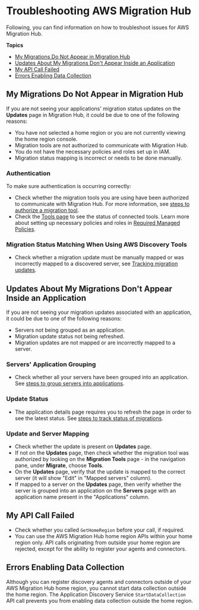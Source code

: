 # Troubleshooting AWS Migration Hub<a name="troubleshooting"></a>

Following, you can find information on how to troubleshoot issues for AWS Migration Hub\.

**Topics**
+ [My Migrations Do Not Appear in Migration Hub](#migs-do-not-appear-in-hub)
+ [Updates About My Migrations Don't Appear Inside an Application](#migs-do-not-appear-in-app)
+ [My API Call Failed](#api-call-failed-status)
+ [Errors Enabling Data Collection](#data-collection-errors)

## My Migrations Do Not Appear in Migration Hub<a name="migs-do-not-appear-in-hub"></a>

If you are not seeing your applications' migration status updates on the **Updates** page in Migration Hub, it could be due to one of the following reasons:
+ You have not selected a home region or you are not currently viewing the home region console\.
+ Migration tools are not authorized to communicate with Migration Hub\.
+ You do not have the necessary policies and roles set up in IAM\.
+ Migration status mapping is incorrect or needs to be done manually\.

### Authentication<a name="authentication-ts"></a>

To make sure authentication is occurring correctly:
+ Check whether the migration tools you are using have been authorized to communicate with Migration Hub\. For more information, see [steps to authorize a migration tool](migrate-wt-migrate.md#migrate-wt-migrate-using-tools)\.
+ Check the [Tools page](http://console.aws.amazon.com/migrationhub/migrate/tools) to see the status of connected tools\. Learn more about setting up necessary policies and roles in [Required Managed Policies](new-customer-setup.md#required-managed-policies)\.

### Migration Status Matching When Using AWS Discovery Tools<a name="matching"></a>
+ Check whether a migration update must be manually mapped or was incorrectly mapped to a discovered server, see [Tracking migration updates](doing-more.md#updates-tracking-wt)\.

## Updates About My Migrations Don't Appear Inside an Application<a name="migs-do-not-appear-in-app"></a>

If you are not seeing your migration updates associated with an application, it could be due to one of the following reasons:
+ Servers not being grouped as an application\.
+ Migration update status not being refreshed\.
+ Migration updates are not mapped or are incorrectly mapped to a server\.

### Servers' Application Grouping<a name="group-as-apps"></a>
+ Check whether all your servers have been grouped into an application\. See [steps to group servers into applications](migrate-wt-migrate.md#migrate-wt-group-as-applications)\.

### Update Status<a name="update-status"></a>
+ The application details page requires you to refresh the page in order to see the latest status\. See [steps to track status of migrations](migrate-wt-track.md#migrate-wt-track-app-status)\.

### Update and Server Mapping<a name="update-mapping"></a>
+ Check whether the update is present on **Updates** page\.
+ If not on the **Updates** page, then check whether the migration tool was authorized by looking on the **Migration Tools** page \- in the navigation pane, under **Migrate**, choose **Tools**\.
+ On the **Updates** page, verify that the update is mapped to the correct server \(it will show "Edit" in "Mapped servers" column\)\.
+ If mapped to a server on the **Updates** page, then verify whether the server is grouped into an application on the **Servers** page with an application name present in the "Applications" column\.

## My API Call Failed<a name="api-call-failed-status"></a>
+ Check whether you called `GetHomeRegion` before your call, if required\.
+ You can use the AWS Migration Hub home region APIs within your home region only\. API calls originating from outside your home region are rejected, except for the ability to register your agents and connectors\.

## Errors Enabling Data Collection<a name="data-collection-errors"></a>

Although you can register discovery agents and connectors outside of your AWS Migration Hub home region, you cannot start data collection outside the home region\. The Application Discovery Service `StartDataCollection` API call prevents you from enabling data collection outside the home region\. 